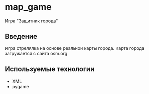 # map_game
Игра "Защитник города"

## Введение

Игра стрелялка на основе реальной карты города.
Карта города загружается с сайта osm.org

## Используемые технологии

* XML
* pygame